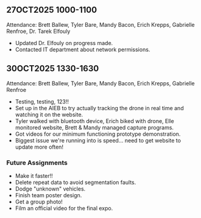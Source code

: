 ## 27OCT2025 1000-1100
Attendance: Brett Ballew, Tyler Bare, Mandy Bacon, Erich Krepps, Gabrielle Renfroe, Dr. Tarek Elfouly

* Updated Dr. Elfouly on progress made.
* Contacted IT department about network permissions.

## 30OCT2025 1330-1630
Attendance: Brett Ballew, Tyler Bare, Mandy Bacon, Erich Krepps, Gabrielle Renfroe

* Testing, testing, 123!!
* Set up in the AIEB to try actually tracking the drone in real time and watching it on the website.
* Tyler walked with bluetooth device, Erich biked with drone, Elle monitored website, Brett & Mandy managed capture programs. 
* Got videos for our minimum functioning prototype demonstration.
* Biggest issue we're running into is speed... need to get website to update more often!

### Future Assignments
- Make it faster!!
- Delete repeat data to avoid segmentation faults.
- Dodge "unknown" vehicles. 
- Finish team poster design.
- Get a group photo!
- Film an official video for the final expo.
